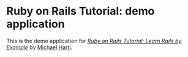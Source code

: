 # Ruby on Rails Tutorial: demo application

This is the demo application for
[*Ruby on Rails Tutorial: Learn Rails by Example*](http://railstutorial.org/) 
by [Michael Hartl](http://michaelhartl.com/).